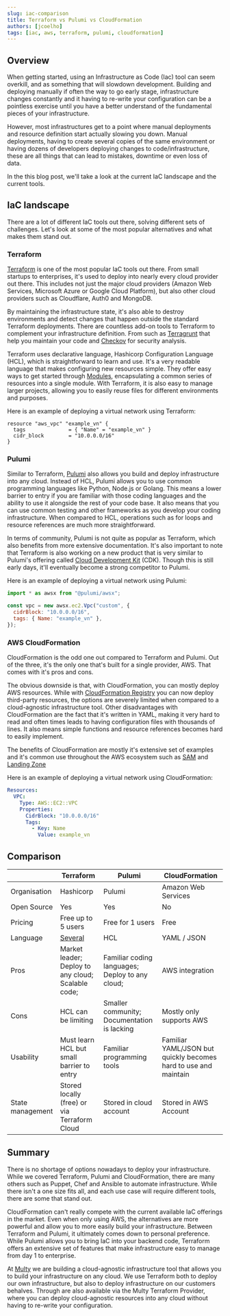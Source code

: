 ```yaml
---
slug: iac-comparison
title: Terraform vs Pulumi vs CloudFormation
authors: [jcoelho]
tags: [iac, aws, terraform, pulumi, cloudformation]
---
```


## Overview

When getting started, using an Infrastructure as Code (Iac) tool can seem overkill, and as something that will slowdown development. Building and deploying manually if often the way to go early stage, infrastructure changes constantly and it having to re-write your configuration can be a pointless exercise until you have a better understand of the fundamental pieces of your infrastructure.

However, most infrastructures get to a point where manual deployments and resource definition start actually slowing you down. Manual deployments, having to create several copies of the same environment or having dozens of developers deploying changes to code/infrastructure, these are all things that can lead to mistakes, downtime or even loss of data.

In the this blog post, we'll take a look at the current IaC landscape and the current tools.

## IaC landscape

There are a lot of different IaC tools out there, solving different sets of challenges. Let's look at some of the most popular alternatives and what makes them stand out.

### Terraform

[Terraform](https://www.terraform.io/) is one of the most popular IaC tools out there. From small startups to enterprises, it's used to deploy into nearly every cloud provider out there. This includes not just the major cloud providers (Amazon Web Services, Microsoft Azure or Google Cloud Platform), but also other cloud providers such as Cloudflare, Auth0 and MongoDB.

By maintaining the infrastructure state, it's also able to destroy environments and detect changes that happen outside the standard Terraform deployments. There are countless add-on tools to Terraform to complement your infrastructure definition. From such as [Terragrunt](https://terragrunt.gruntwork.io/) that help you maintain your code and [Checkov](https://www.checkov.io/) for security analysis.

Terraform uses declarative language, Hashicorp Configuration Language (HCL), which is straightforward to learn and use. It's a very readable language that makes configuring new resources simple. They offer easy ways to get started through [Modules](https://registry.terraform.io/browse/modules), encapsulating a common series of resources into a single module. With Terraform, it is also easy to manage larger projects, allowing you to easily reuse files for different environments and purposes.

Here is an example of deploying a virtual network using Terraform:

```hcl
resource "aws_vpc" "example_vn" {
  tags              = { "Name" = "example_vn" }
  cidr_block        = "10.0.0.0/16"
}
```

### Pulumi

Similar to Terraform, [Pulumi](https://www.pulumi.com/) also allows you build and deploy infrastructure into any cloud. Instead of HCL, Pulumi allows you to use common programming languages like Python, Node.js or Golang. This means a lower barrier to entry if you are familiar with those coding languages and the ability to use it alongside the rest of your code base. It also means that you can use common testing and other frameworks as you develop your coding infrastructure. When compared to HCL, operations such as for loops and resource references are much more straightforward.

In terms of community, Pulumi is not quite as popular as Terraform, which also benefits from more extensive documentation. It's also important to note that Terraform is also working on a new product that is very similar to Pulumi's offering called [Cloud Development Kit](https://www.terraform.io/cdktf) (CDK). Though this is still early days, it'll eventually become a strong competitor to Pulumi.

Here is an example of deploying a virtual network using Pulumi:

```js
import * as awsx from "@pulumi/awsx";

const vpc = new awsx.ec2.Vpc("custom", {
  cidrBlock: "10.0.0.0/16",
  tags: { Name: "example_vn" },
});
```

### AWS CloudFormation

CloudFormation is the odd one out compared to Terraform and Pulumi. Out of the three, it's the only one that's built for a single provider, AWS. That comes with it's pros and cons.

The obvious downside is that, with CloudFormation, you can mostly deploy AWS resources. While with [CloudFormation Registry](https://docs.aws.amazon.com/AWSCloudFormation/latest/UserGuide/registry.html) you can now deploy third-party resources, the options are severely limited when compared to a cloud-agnostic infrastructure tool. Other disadvantages with CloudFormation are the fact that it's written in YAML, making it very hard to read and often times leads to having configuration files with thousands of lines. It also means simple functions and resource references becomes hard to easily implement.

The benefits of CloudFormation are mostly it's extensive set of examples and it's common use throughout the AWS ecosystem such as [SAM](https://aws.amazon.com/serverless/sam/) and [Landing Zone](https://aws.amazon.com/solutions/implementations/aws-landing-zone/)

Here is an example of deploying a virtual network using CloudFormation:

```yaml
Resources:
  VPC:
    Type: AWS::EC2::VPC
    Properties:
      CidrBlock: "10.0.0.0/16"
      Tags:
        - Key: Name
          Value: example_vn
```

## Comparison

|              | Terraform                                               | Pulumi                                          | CloudFormation                                     |
| ------------ | ------------------------------------------------------- | ----------------------------------------------- | -------------------------------------------------- |
| Organisation | Hashicorp                                               | Pulumi                                          | Amazon Web Services                                |
| Open Source  | Yes                                                     | Yes                                             | No                                                 |
| Pricing      | Free up to 5 users                                      | Free for 1 users                                | Free                                               |
| Language     | [Several](https://www.pulumi.com/docs/intro/languages/) | HCL                                             | YAML / JSON                                        |
| Pros         | Market leader; Deploy to any cloud; Scalable code;      | Familiar coding languages; Deploy to any cloud; | AWS integration                                    |
| Cons         | HCL can be limiting                                     | Smaller community; Documentation is lacking     | Mostly only supports AWS             |
| Usability    | Must learn HCL but small barrier to entry               | Familiar programming tools                      | Familiar YAML/JSON but quickly becomes hard to use and maintain|
| State management | Stored locally (free) or via Terraform Cloud | Stored in cloud account | Stored in AWS Account | 

## Summary

There is no shortage of options nowadays to deploy your infrastructure. While we covered Terraform, Pulumi and CloudFormation, there are many others such as Puppet, Chef and Ansible to automate infrastructure. While there isn't a one size fits all, and each use case will require different tools, there are some that stand out.

CloudFormation can't really compete with the current available IaC offerings in the market. Even when only using AWS, the alternatives are more powerful and allow you to more easily build your infrastructure. Between Terraform and Pulumi, it ultimately comes down to personal preference. While Pulumi allows you to bring IaC into your backend code, Terraform offers an extensive set of features that make infrastructure easy to manage from day 1 to enterprise.

At [Multy](https://multy.dev) we are building a cloud-agnostic infrastructure tool that allows you to build your infrastructure on any cloud. We use Terraform both to deploy our own infrastructure, but also to deploy infrastructure on our customers behalves. Through are also available via the Multy Terraform Provider, where you can deploy cloud-agnostic resources into any cloud without having to re-write your configuration.
